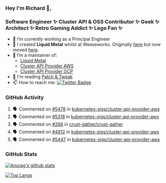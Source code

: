 ### Hey I'm Richard 👋, 

<h3 align="left">Software Engineer ✨ Cluster API & OSS Contributor ✨ Geek ✨ Architect ✨ Retro Gaming Addict ✨ Lego Fan ✨</h3>

- 🔭 I’m currently working as a Principal Engineer
- 📯 I created **Liquid Metal** whilst at Weaveworks. Originally [here](https://github.com/weaveworks-liquidmetal) but now moved [here](https://github.com/liquidmetal-dev).
- 👯 I’m a maintainer of:
  -  [Liquid Metal](https://github.com/liquidmetal-dev)
  -  [Cluster API Provider AWS](https://github.com/kubernetes-sigs/cluster-api-provider-aws)
  -  [Cluster API Provider GCP](https://github.com/kubernetes-sigs/cluster-api-provider-gcp)
- 💬 I'm reading [Patch & Tweak](https://bjooks.com/products/patch-tweak-exploring-modular-synthesis)
- 📫 How to reach me: [![Twitter Badge](https://img.shields.io/badge/-@fruit_case-00acee?style=flat&logo=Twitter&logoColor=white)](https://twitter.com/intent/follow?screen_name=fruit_case "Follow on Twitter")

### GitHub Activity 

<!--START_SECTION:activity-->
1. 🗣 Commented on [#5478](https://github.com/kubernetes-sigs/cluster-api-provider-aws/pull/5478#issuecomment-2916500160) in [kubernetes-sigs/cluster-api-provider-aws](https://github.com/kubernetes-sigs/cluster-api-provider-aws)
2. 🗣 Commented on [#5318](https://github.com/kubernetes-sigs/cluster-api-provider-aws/pull/5318#issuecomment-2915531979) in [kubernetes-sigs/cluster-api-provider-aws](https://github.com/kubernetes-sigs/cluster-api-provider-aws)
3. 🗣 Commented on [#266](https://github.com/crust-gather/crust-gather/issues/266#issuecomment-2913275813) in [crust-gather/crust-gather](https://github.com/crust-gather/crust-gather)
4. 🗣 Commented on [#4812](https://github.com/kubernetes-sigs/cluster-api-provider-aws/issues/4812#issuecomment-2913271386) in [kubernetes-sigs/cluster-api-provider-aws](https://github.com/kubernetes-sigs/cluster-api-provider-aws)
5. 🗣 Commented on [#5447](https://github.com/kubernetes-sigs/cluster-api-provider-aws/pull/5447#issuecomment-2913265305) in [kubernetes-sigs/cluster-api-provider-aws](https://github.com/kubernetes-sigs/cluster-api-provider-aws)
<!--END_SECTION:activity-->

### GitHub Stats

[![Anurag's github stats](https://github-readme-stats.vercel.app/api?username=richardcase&count_private=true&show_icons=true)](https://github.com/anuraghazra/github-readme-stats)

[![Top Langs](https://github-readme-stats.vercel.app/api/top-langs/?username=richardcase&hide=html&layout=compact)](https://github.com/anuraghazra/github-readme-stats)
